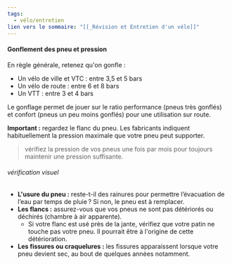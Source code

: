 ```yaml
---
tags:
  - vélo/entretien
lien vers le sommaire: "[[_Révision et Entretien d'un vélo]]"
---
```



#### Gonflement des pneu et pression
En règle générale, retenez qu'on gonfle :
- Un vélo de ville et VTC : entre 3,5 et 5 bars
- Un vélo de route : entre 6 et 8 bars
- Un VTT : entre 3 et 4 bars


Le gonflage permet de jouer sur le ratio performance (pneus très gonflés) et confort (pneus un peu moins gonflés) pour une utilisation sur route.

**Important :** regardez le flanc du pneu. Les fabricants indiquent habituellement la pression maximale que votre pneu peut supporter.

> vérifiez la pression de vos pneus une fois par mois pour toujours maintenir une pression suffisante.


###### vérification visuel
- **L'usure du pneu :** reste-t-il des rainures pour permettre l’évacuation de l’eau par temps de pluie ? Si non, le pneu est à remplacer.
- **Les flancs :** assurez-vous que vos pneus ne sont pas détériorés ou déchirés (chambre à air apparente).
	- Si votre flanc est usé près de la jante, vérifiez que votre patin ne touche pas votre pneu. Il pourrait être à l'origine de cette détérioration.
-  **Les fissures ou craquelures :** les fissures apparaissent lorsque votre pneu devient sec, au bout de quelques années notamment.
